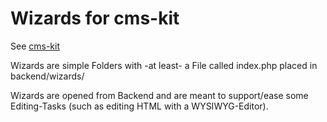 # Wizards for cms-kit

See [cms-kit](//github.com/cmskit/core)

Wizards are simple Folders with -at least- a File called index.php placed in backend/wizards/

Wizards are opened from Backend and are meant to support/ease some Editing-Tasks (such as editing HTML with a WYSIWYG-Editor).


